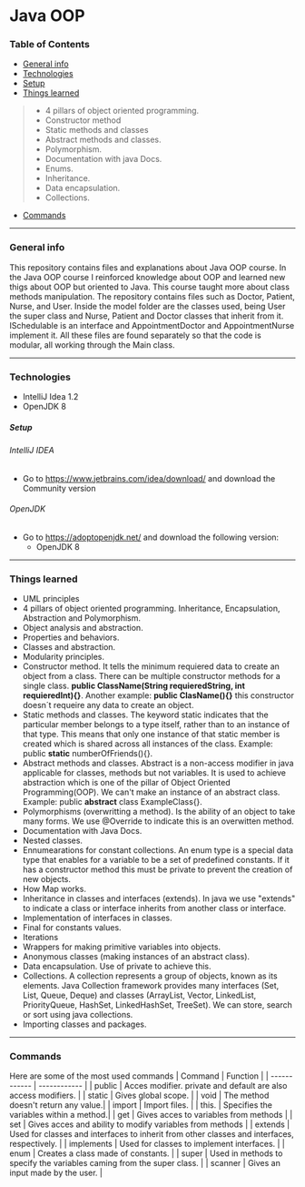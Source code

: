 # Java OOP 

### Table of Contents

- [General info](#general-info)
- [Technologies](#technologies)
- [Setup](#setup)
- [Things learned](#things-learned)
>- 4 pillars of object oriented programming.
>- Constructor method
>- Static methods and classes
>- Abstract methods and classes.
>- Polymorphism.
>- Documentation with java Docs.
>- Enums.
>- Inheritance.
>- Data encapsulation.
>- Collections.
- [Commands](#commands)


------------
### General info
This repository contains files and explanations about Java OOP course. In the Java OOP course I reinforced knowledge about OOP and learned new thigs about OOP but oriented to Java. This course taught more about class methods manipulation. The repository contains files such as Doctor, Patient, Nurse, and User. Inside the model folder are the classes used, being User the super class and Nurse, Patient and Doctor classes that inherit from it. ISchedulable is an interface and AppointmentDoctor and AppointmentNurse implement it. All these files are found separately so that the code is modular, all working through the Main class.

------------
### Technologies

- IntelliJ Idea 1.2
- OpenJDK 8

##### Setup

###### IntelliJ IDEA 
- Go to https://www.jetbrains.com/idea/download/ and download the Community version

###### OpenJDK
- Go to https://adoptopenjdk.net/ and download the following version:
    - OpenJDK 8
------------

### Things learned

- UML principles 
- 4 pillars of object oriented programming. Inheritance, Encapsulation, Abstraction and Polymorphism.
- Object analysis and abstraction.
- Properties and behaviors.
- Classes and abstraction.
- Modularity principles.
- Constructor method. It tells the minimum requiered data to create an object from a class. There can be multiple constructor methods for a single class. **public ClassName(String requieredString, int requieredInt){}**. Another example: **public ClasName(){}** this constructor doesn´t requeire any data to create an object.
- Static methods and classes. The keyword static indicates that the particular member belongs to a type itself, rather than to an instance of that type. This means that only one instance of that static member is created which is shared across all instances of the class. Example: public **static** numberOfFriends(){}.
- Abstract methods and classes. Abstract is a non-access modifier in java applicable for classes, methods but not variables. It is used to achieve abstraction which is one of the pillar of Object Oriented Programming(OOP). We can't make an instance of an abstract class. Example: public **abstract** class ExampleClass{}.
- Polymorphisms (overwritting a method). Is the ability of an object to take many forms. We use @Override to indicate this is an overwitten method.
- Documentation with Java Docs.
- Nested classes.
- Ennumearations for constant collections. An enum type is a special data type that enables for a variable to be a set of predefined constants. If it has a constructor method this must be private to prevent the creation of new objects.
- How Map works.
- Inheritance in classes and interfaces (extends). In java we use "extends" to indicate a class or interface inherits from another class or interface.
- Implementation of interfaces in classes.
- Final for constants values.
- Iterations
- Wrappers for making primitive variables into objects.
- Anonymous classes (making instances of an abstract class).
- Data encapsulation. Use of private to achieve this.
- Collections. A collection represents a group of objects, known as its elements.  Java Collection framework provides many interfaces (Set, List, Queue, Deque) and classes (ArrayList, Vector, LinkedList, PriorityQueue, HashSet, LinkedHashSet, TreeSet). We can store, search or sort using java collections.
- Importing classes and packages.


------------
### Commands
Here are some of the most used commands
|  Command | Function  |
| ------------ | ------------ |
| public | Acces modifier. private and default are also access modifiers.  |
| static | Gives global scope. |
| void | The method doesn't return any value.|
| import | Import files. |
| this. | Specifies the variables within a method.|
| get | Gives acces to variables from methods |
| set | Gives acces and ability to modify variables from methods |
| extends | Used for classes and interfaces to inherit from other classes and interfaces, respectively. |
| implements | Used for classes to implement interfaces. |
| enum | Creates a class made of constants. |
| super | Used in methods to specify the variables caming from the super class. |
| scanner | Gives an input made by the user. |


